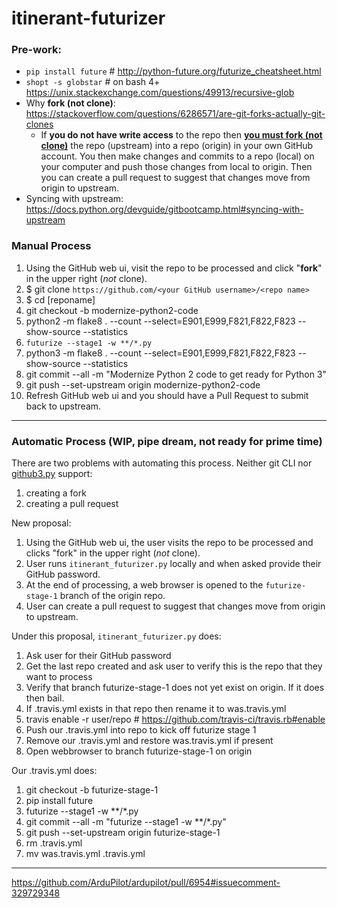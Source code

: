 # itinerant-futurizer

### Pre-work:
* `pip install future`  # http://python-future.org/futurize_cheatsheet.html
* `shopt -s globstar`   # on bash 4+  https://unix.stackexchange.com/questions/49913/recursive-glob
* Why __fork (not clone)__: https://stackoverflow.com/questions/6286571/are-git-forks-actually-git-clones
    * If __you do not have write access__ to the repo then [__you must fork (not clone)__](why_fork.md) the repo (upstream) into a repo (origin) in your own GitHub account.  You then make changes and commits to a repo (local) on your computer and push those changes from local to origin.  Then you can create a pull request to suggest that changes move from origin to upstream.
* Syncing with upstream: https://docs.python.org/devguide/gitbootcamp.html#syncing-with-upstream

### Manual Process
1. Using the GitHub web ui, visit the repo to be processed and click "__fork__" in the upper right (_not_ clone).
2. $ git clone `https://github.com/<your GitHub username>/<repo name>`
3. $ cd [reponame]
4. git checkout -b modernize-python2-code
5. python2 -m flake8 . --count --select=E901,E999,F821,F822,F823 --show-source --statistics
6. `futurize --stage1 -w **/*.py`
7. python3 -m flake8 . --count --select=E901,E999,F821,F822,F823 --show-source --statistics
8. git commit --all -m "Modernize Python 2 code to get ready for Python 3"
9. git push --set-upstream origin modernize-python2-code
10. Refresh GitHub web ui and you should have a Pull Request to submit back to upstream.

---

### Automatic Process (WIP, pipe dream, not ready for prime time)
There are two problems with automating this process.  Neither git CLI nor [github3.py](https://github3.readthedocs.io/en/develop/github.html) support:
1. creating a fork
2. creating a pull request

New proposal:
1. Using the GitHub web ui, the user visits the repo to be processed and clicks "fork" in the upper right (_not_ clone).
2. User runs `itinerant_futurizer.py` locally and when asked provide their GitHub password.
3. At the end of processing, a web browser is opened to the `futurize-stage-1` branch of the origin repo.
4. User can create a pull request to suggest that changes move from origin to upstream.

Under this proposal, `itinerant_futurizer.py` does:
1. Ask user for their GitHub password
2. Get the last repo created and ask user to verify this is the repo that they want to process
3. Verify that branch futurize-stage-1 does not yet exist on origin.  If it does then bail.
4. If .travis.yml exists in that repo then rename it to was.travis.yml
5. travis enable -r user/repo  # https://github.com/travis-ci/travis.rb#enable
6. Push our .travis.yml into repo to kick off futurize stage 1
7. Remove our .travis.yml and restore was.travis.yml if present
8. Open webbrowser to branch futurize-stage-1 on origin

Our .travis.yml does:
1. git checkout -b futurize-stage-1
2. pip install future
3. futurize --stage1 -w **/*.py
4. git commit --all -m "futurize --stage1 -w **/*.py"
5. git push --set-upstream origin futurize-stage-1
6. rm .travis.yml
7. mv was.travis.yml .travis.yml

---

https://github.com/ArduPilot/ardupilot/pull/6954#issuecomment-329729348


